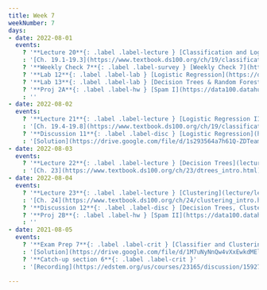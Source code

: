 ```yaml
---
title: Week 7
weekNumber: 7
days:
- date: 2022-08-01
  events:
    ? '**Lecture 20**{: .label .label-lecture } [Classification and Logistic Regression I](lecture/lec20)'
    : '[Ch. 19.1-19.3](https://www.textbook.ds100.org/ch/19/classification_intro.html)'
    ? '**Weekly Check 7**{: .label .label-survey } [Weekly Check 7](https://forms.gle/97EU3tHqbr72GHTw7)'
    ? '**Lab 12**{: .label .label-lab } [Logistic Regression](https://data100.datahub.berkeley.edu/hub/user-redirect/git-pull?repo=https%3A%2F%2Fgithub.com%2FDS-100%2Fsu22&branch=main&urlpath=lab%2Ftree%2Fsu22%2Flab%2Flab12%2Flab12.ipynb) (due Aug 6)'
    ? '**Lab 13**{: .label .label-lab } [Decision Trees & Random Forests](https://data100.datahub.berkeley.edu/hub/user-redirect/git-pull?repo=https%3A%2F%2Fgithub.com%2FDS-100%2Fsu22&branch=main&urlpath=lab%2Ftree%2Fsu22%2Flab%2Flab13%2Flab13.ipynb) (due Aug 6)'
    ? '**Proj 2A**{: .label .label-hw } [Spam I](https://data100.datahub.berkeley.edu/hub/user-redirect/git-pull?repo=https%3A%2F%2Fgithub.com%2FDS-100%2Fsu22&branch=main&urlpath=lab%2Ftree%2Fsu22%2Fproj%2Fproj2a%2Fproj2a.ipynb) (due Aug 4)'
    : ''
- date: 2022-08-02
  events:
    ? '**Lecture 21**{: .label .label-lecture } [Logistic Regression II](lecture/lec21)'
    : '[Ch. 19.4-19.8](https://www.textbook.ds100.org/ch/19/classification_log_reg.html)'
    ? '**Discussion 11**{: .label .label-disc } [Logistic Regression](https://drive.google.com/file/d/1UT-jMRav1LnvO2WyjzqVcrsxjVoQnuCl/view?usp=sharing)'
    : '[Solution](https://drive.google.com/file/d/1s293564a7h61Q-ZDTeam6G0x2KLyrNH3/view?usp=sharing), [Recording](https://edstem.org/us/courses/23165/discussion/1592785)'
- date: 2022-08-03
  events:
    ? '**Lecture 22**{: .label .label-lecture } [Decision Trees](lecture/lec22)'
    : '[Ch. 23](https://www.textbook.ds100.org/ch/23/dtrees_intro.html)'
- date: 2022-08-04
  events:
    ? '**Lecture 23**{: .label .label-lecture } [Clustering](lecture/lec23)'
    : '[Ch. 24](https://www.textbook.ds100.org/ch/24/clustering_intro.html)'
    ? '**Discussion 12**{: .label .label-disc } [Decision Trees, Clustering](https://drive.google.com/file/d/13RdStRDJwcnjNbQGiPefvfxWF8UKJFMR/view?usp=sharing)'
    ? '**Proj 2B**{: .label .label-hw } [Spam II](https://data100.datahub.berkeley.edu/hub/user-redirect/git-pull?repo=https%3A%2F%2Fgithub.com%2FDS-100%2Fsu22&branch=main&urlpath=lab%2Ftree%2Fsu22%2Fproj%2Fproj2b%2Fproj2b.ipynb) (due Aug 8)'
    : ''
- date: 2021-08-05
  events:
    ? '**Exam Prep 7**{: .label .label-crit } [Classifier and Clustering](https://drive.google.com/file/d/1FKRdNpYHDzjhYlTxA9BCmWtDKrYuGJKE/view?usp=sharing)'
    : '[Solution](https://drive.google.com/file/d/1M7uNyNnQw4vXxEwkdMEleIvf5mqqXkNx/view?usp=sharing), [Recording](https://edstem.org/us/courses/23165/discussion/1592785)'
    ? '**Catch-up section 6**{: .label .label-crit }'
    : '[Recording](https://edstem.org/us/courses/23165/discussion/1592785)'

---
```

